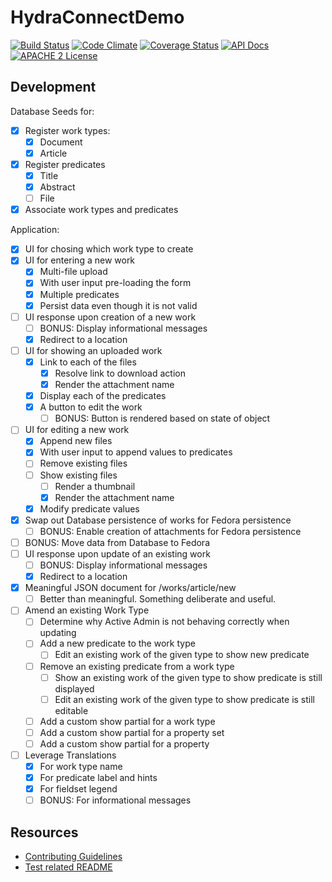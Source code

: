 # HydraConnectDemo

[![Build Status](https://travis-ci.org/ndlib/hydra_connect_demo.png?branch=master)](https://travis-ci.org/ndlib/hydra_connect_demo)
[![Code Climate](https://codeclimate.com/github/ndlib/hydra_connect_demo.png)](https://codeclimate.com/github/ndlib/hydra_connect_demo)
[![Coverage Status](https://img.shields.io/coveralls/ndlib/hydra_connect_demo.svg)](https://coveralls.io/r/ndlib/hydra_connect_demo)
[![API Docs](http://img.shields.io/badge/API-docs-blue.svg)](http://rubydoc.info/github/ndlib/hydra_connect_demo/master/frames/)
[![APACHE 2 License](http://img.shields.io/badge/APACHE2-license-blue.svg)](./LICENSE)

## Development

Database Seeds for:

- [X] Register work types:
  - [X] Document
  - [X] Article
- [X] Register predicates
  - [X] Title
  - [X] Abstract
  - [ ] File
- [X] Associate work types and predicates

Application:

- [X] UI for chosing which work type to create
- [X] UI for entering a new work
  - [X] Multi-file upload
  - [X] With user input pre-loading the form
  - [X] Multiple predicates
  - [X] Persist data even though it is not valid
- [ ] UI response upon creation of a new work
  - [ ] BONUS: Display informational messages
  - [X] Redirect to a location
- [ ] UI for showing an uploaded work
  - [X] Link to each of the files
    - [X] Resolve link to download action
    - [X] Render the attachment name
  - [X] Display each of the predicates
  - [X] A button to edit the work
    - [ ] BONUS: Button is rendered based on state of object
- [ ] UI for editing a new work
  - [X] Append new files
  - [X] With user input to append values to predicates
  - [ ] Remove existing files
  - [ ] Show existing files
    - [ ] Render a thumbnail
    - [X] Render the attachment name
  - [X] Modify predicate values
- [X] Swap out Database persistence of works for Fedora persistence
  - [ ] BONUS: Enable creation of attachments for Fedora persistence
- [ ] BONUS: Move data from Database to Fedora
- [ ] UI response upon update of an existing work
  - [ ] BONUS: Display informational messages
  - [X] Redirect to a location
- [X] Meaningful JSON document for /works/article/new
  - [ ] Better than meaningful. Something deliberate and useful.
- [ ] Amend an existing Work Type
  - [ ] Determine why Active Admin is not behaving correctly when updating
  - [ ] Add a new predicate to the work type
    - [ ] Edit an existing work of the given type to show new predicate
  - [ ] Remove an existing predicate from a work type
    - [ ] Show an existing work of the given type to show predicate is still displayed
    - [ ] Edit an existing work of the given type to show predicate is still editable
  - [ ] Add a custom show partial for a work type
  - [ ] Add a custom show partial for a property set
  - [ ] Add a custom show partial for a property
- [ ] Leverage Translations
  - [X] For work type name
  - [X] For predicate label and hints
  - [X] For fieldset legend
  - [ ] BONUS: For informational messages

## Resources

* [Contributing Guidelines](./CONTRIBUTING.md)
* [Test related README](./spec/README.md)
